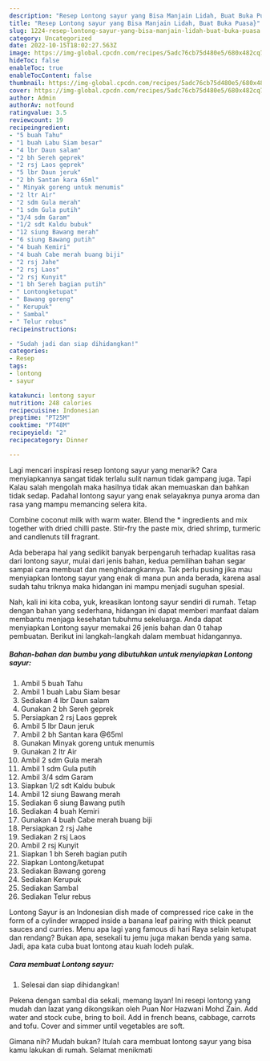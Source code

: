 ```yaml
---
description: "Resep Lontong sayur yang Bisa Manjain Lidah, Buat Buka Puasa}"
title: "Resep Lontong sayur yang Bisa Manjain Lidah, Buat Buka Puasa}"
slug: 1224-resep-lontong-sayur-yang-bisa-manjain-lidah-buat-buka-puasa
category: Uncategorized
date: 2022-10-15T18:02:27.563Z
image: https://img-global.cpcdn.com/recipes/5adc76cb75d480e5/680x482cq70/lontong-sayur-foto-resep-utama.jpg
hideToc: false
enableToc: true
enableTocContent: false
thumbnail: https://img-global.cpcdn.com/recipes/5adc76cb75d480e5/680x482cq70/lontong-sayur-foto-resep-utama.jpg
cover: https://img-global.cpcdn.com/recipes/5adc76cb75d480e5/680x482cq70/lontong-sayur-foto-resep-utama.jpg
author: Admin
authorAv: notfound
ratingvalue: 3.5
reviewcount: 19
recipeingredient:
- "5 buah Tahu"
- "1 buah Labu Siam besar"
- "4 lbr Daun salam"
- "2 bh Sereh geprek"
- "2 rsj Laos geprek"
- "5 lbr Daun jeruk"
- "2 bh Santan kara 65ml"
- " Minyak goreng untuk menumis"
- "2 ltr Air"
- "2 sdm Gula merah"
- "1 sdm Gula putih"
- "3/4 sdm Garam"
- "1/2 sdt Kaldu bubuk"
- "12 siung Bawang merah"
- "6 siung Bawang putih"
- "4 buah Kemiri"
- "4 buah Cabe merah buang biji"
- "2 rsj Jahe"
- "2 rsj Laos"
- "2 rsj Kunyit"
- "1 bh Sereh bagian putih"
- " Lontongketupat"
- " Bawang goreng"
- " Kerupuk"
- " Sambal"
- " Telur rebus"
recipeinstructions:

- "Sudah jadi dan siap dihidangkan!"
categories:
- Resep
tags:
- lontong
- sayur

katakunci: lontong sayur 
nutrition: 248 calories
recipecuisine: Indonesian
preptime: "PT25M"
cooktime: "PT48M"
recipeyield: "2"
recipecategory: Dinner

---
```



Lagi mencari inspirasi resep lontong sayur yang menarik? Cara menyiapkannya sangat tidak terlalu sulit namun tidak gampang juga. Tapi Kalau salah mengolah maka hasilnya tidak akan memuaskan dan bahkan tidak sedap. Padahal lontong sayur yang enak selayaknya punya aroma dan rasa yang mampu memancing selera kita.


Combine coconut milk with warm water. Blend the * ingredients and mix together with dried chilli paste. Stir-fry the paste mix, dried shrimp, turmeric and candlenuts till fragrant.

Ada beberapa hal yang sedikit banyak berpengaruh terhadap kualitas rasa dari lontong sayur, mulai dari jenis bahan, kedua pemilihan bahan segar sampai cara membuat dan menghidangkannya. Tak perlu pusing jika mau menyiapkan lontong sayur yang enak di mana pun anda berada, karena asal sudah tahu triknya maka hidangan ini mampu menjadi suguhan spesial.


Nah, kali ini kita coba, yuk, kreasikan lontong sayur sendiri di rumah. Tetap dengan bahan yang sederhana, hidangan ini dapat memberi manfaat dalam membantu menjaga kesehatan tubuhmu sekeluarga. Anda dapat menyiapkan Lontong sayur memakai 26 jenis bahan dan 0 tahap pembuatan. Berikut ini langkah-langkah dalam membuat hidangannya.

<!--inarticleads1-->

##### Bahan-bahan dan bumbu yang dibutuhkan untuk menyiapkan Lontong sayur:

1. Ambil 5 buah Tahu
1. Ambil 1 buah Labu Siam besar
1. Sediakan 4 lbr Daun salam
1. Gunakan 2 bh Sereh geprek
1. Persiapkan 2 rsj Laos geprek
1. Ambil 5 lbr Daun jeruk
1. Ambil 2 bh Santan kara @65ml
1. Gunakan  Minyak goreng untuk menumis
1. Gunakan 2 ltr Air
1. Ambil 2 sdm Gula merah
1. Ambil 1 sdm Gula putih
1. Ambil 3/4 sdm Garam
1. Siapkan 1/2 sdt Kaldu bubuk
1. Ambil 12 siung Bawang merah
1. Sediakan 6 siung Bawang putih
1. Sediakan 4 buah Kemiri
1. Gunakan 4 buah Cabe merah buang biji
1. Persiapkan 2 rsj Jahe
1. Sediakan 2 rsj Laos
1. Ambil 2 rsj Kunyit
1. Siapkan 1 bh Sereh bagian putih
1. Siapkan  Lontong/ketupat
1. Sediakan  Bawang goreng
1. Sediakan  Kerupuk
1. Sediakan  Sambal
1. Sediakan  Telur rebus


Lontong Sayur is an Indonesian dish made of compressed rice cake in the form of a cylinder wrapped inside a banana leaf pairing with thick peanut sauces and curries. Menu apa lagi yang famous di hari Raya selain ketupat dan rendang? Bukan apa, sesekali tu jemu juga makan benda yang sama. Jadi, apa kata cuba buat lontong atau kuah lodeh pulak. 

<!--inarticleads2-->

##### Cara membuat Lontong sayur:


1. Selesai dan siap dihidangkan!

Pekena dengan sambal dia sekali, memang layan! Ini resepi lontong yang mudah dan lazat yang dikongsikan oleh Puan Nor Hazwani Mohd Zain. Add water and stock cube, bring to boil. Add in french beans, cabbage, carrots and tofu. Cover and simmer until vegetables are soft. 

Gimana nih? Mudah bukan? Itulah cara membuat lontong sayur yang bisa kamu lakukan di rumah. Selamat menikmati
